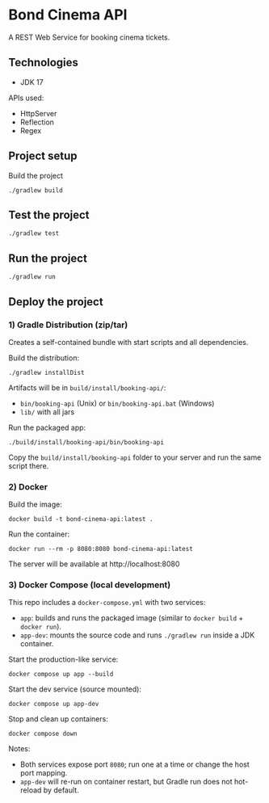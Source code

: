 # Bond Cinema API

A REST Web Service for booking cinema tickets.

## Technologies
- JDK 17

APIs used:
- HttpServer
- Reflection
- Regex

## Project setup
Build the project
```
./gradlew build
```

## Test the project
```
./gradlew test
```

## Run the project
```
./gradlew run
```

## Deploy the project

### 1) Gradle Distribution (zip/tar)
Creates a self-contained bundle with start scripts and all dependencies.

Build the distribution:
```
./gradlew installDist
```

Artifacts will be in `build/install/booking-api/`:
- `bin/booking-api` (Unix) or `bin/booking-api.bat` (Windows)
- `lib/` with all jars

Run the packaged app:
```
./build/install/booking-api/bin/booking-api
```

Copy the `build/install/booking-api` folder to your server and run the same script there.

### 2) Docker

Build the image:
```
docker build -t bond-cinema-api:latest .
```

Run the container:
```
docker run --rm -p 8080:8080 bond-cinema-api:latest
```

The server will be available at http://localhost:8080


### 3) Docker Compose (local development)

This repo includes a `docker-compose.yml` with two services:
- `app`: builds and runs the packaged image (similar to `docker build` + `docker run`).
- `app-dev`: mounts the source code and runs `./gradlew run` inside a JDK container.

Start the production-like service:
```
docker compose up app --build
```

Start the dev service (source mounted):
```
docker compose up app-dev
```

Stop and clean up containers:
```
docker compose down
```

Notes:
- Both services expose port `8080`; run one at a time or change the host port mapping.
- `app-dev` will re-run on container restart, but Gradle run does not hot-reload by default.
